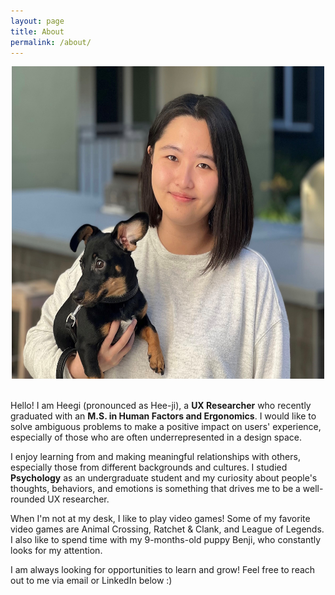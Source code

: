 ```yaml
---
layout: page
title: About
permalink: /about/
---
```

<center><img src="/images/About.jpg" alt="Heegi and her puppy Benji" width="500" height="500"></center> <br>

Hello! I am Heegi (pronounced as Hee-ji), a **UX Researcher** who recently graduated with an **M.S. in Human Factors and Ergonomics**. I would like to solve ambiguous problems to make a positive impact on users' experience, especially of those who are often underrepresented in a design space. 

I enjoy learning from and making meaningful relationships with others, especially those from different backgrounds and cultures. I studied **Psychology** as an undergraduate student and my curiosity about people's thoughts, behaviors, and emotions is something that drives me to be a well-rounded UX researcher.

When I'm not at my desk, I like to play video games! Some of my favorite video games are Animal Crossing, Ratchet & Clank, and League of Legends. I also like to spend time with my 9-months-old puppy Benji, who constantly looks for my attention.

I am always looking for opportunities to learn and grow! Feel free to reach out to me via email or LinkedIn below :)